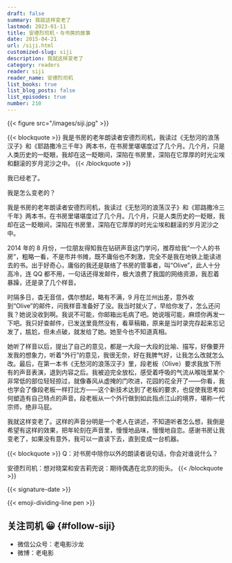 ```yaml
---
draft: false
summary: 我就这样变老了
lastmod: 2023-01-11
title: 安德烈司机・与书房的故事
date: 2015-04-21
url: /siji.html
customized-slug: siji
description: 我就这样变老了
category: readers
reader: siji
reader_name: 安德烈司机
list_books: true
list_blog_posts: false
list_episodes: true
number: 210
---
```


{{< figure src="/images/siji.jpg" >}}

{{< blockquote >}}
我是书房的老年朗读者安德烈司机，我读过《无愁河的浪荡汉子》和《耶路撒冷三千年》两本书，在书房里堪堪度过了几个月。几个月，只是人类历史的一眨眼，我却在这一眨眼间，深陷在书房里，深陷在它厚厚的时光尘埃和翻滚的岁月泥沙之中。
{{< /blockquote >}}

我已经老了。

我是怎么变老的？

我是书房的老年朗读者安德烈司机，我读过《无愁河的浪荡汉子》和《耶路撒冷三千年》两本书，在书房里堪堪度过了几个月。几个月，只是人类历史的一眨眼，我却在这一眨眼间，深陷在书房里，深陷在它厚厚的时光尘埃和翻滚的岁月泥沙之中。

2014 年的 8 月份，一位朋友得知我在钻研声音这门学问，推荐给我“一个人的书房”，粗略一看，不是市井书摊，既不庸俗也不刺激，完全不是我在地铁上能读进去的书。出于好奇心，庸俗的我还是联络了书房的管事者，叫“Olive”，此人十分高冷，连 QQ 都不用，一句话还得发邮件，极大浪费了我国的网络资源，我忍着暴躁，还是录了几个样音。

时隔多日，杳无音信，偶尔想起，略有不满，9 月在兰州出差，意外收到“Olive”的邮件，问我样音准备好了没。我当时就火了，早给你发了，怎么还问我？她说没收到啊。我说不可能，你邮箱出毛病了吧。她说哦可能，麻烦你再发一下吧。我只好查邮件，已发送里竟然没有，看草稿箱，原来是当时录完存起来忘记发了，尴尬，但未点破，就发给了她。她至今也不知道真相。

她听了样音以后，提出了自己的意见，都是一大段一大段的比喻、描写，好像要开发我的想象力，听着“外行”的意见，我很无奈，好在我脾气好，让我怎么改就怎么改。最后，在第一本书《无愁河的浪荡汉子》里，段老板（Olive）要求我放下所有的声音表演，退到内容之后。我被迫完全放松，感受着呼吸的气流从喉咙里某个非常低的部位轻轻掠过，就像春风从虚掩的门吹进，花园的花全开了——你看，我也学会了像段老板一样打比方——这个新技术达到了老板的要求，也促使我思考如何塑造有自己特点的声音。段老板从一个外行做到如此指点江山的境界，堪称一代宗师，绝非马屁。

我就这样变老了。这样的声音分明是一个老人在讲述，不知道听者怎么想，我倒是希望有这样的效果，把年轮刻在声音里，慢慢地品味，慢慢地自恋。感谢书房让我变老了，如果没有意外，我可以一直读下去，直到变成一台机器。

{{< blockquote >}}
Q：对书房中除你以外的朗读者说句话，你会对谁说什么？

安德烈司机：想对晓棠和安吉莉兜说：期待偶遇在北京的街头。
{{< /blockquote >}}

{{< signature-date >}}

{{< emoji-dividing-line pen >}}

## 关注司机 😀 {#follow-siji}

- 微信公众号：老电影沙龙
- 微博：老电影